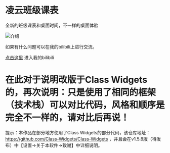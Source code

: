# 凌云班级课表

全新的班级课表和桌面时间，不一样的桌面体验

![介绍](https://i0.hdslb.com/bfs/archive/7a15536280eb0b5501d384f9141bfdc97f9bb6d6.jpg)

如果有什么问题可以在我的bilibili上进行交流。

[anchor-id]: http://www.this-anchor-link.com/

[点击这里](https://space.bilibili.com/627622081) 进入我的bilibili

# 在此对于说明改版于Class Widgets的，再次说明：只是使用了相同的框架（技术栈）可以对比代码，风格和顺序是完全不一样的，请对比后再说！


提示：本作品在部分地方使用了Class Widgets的部分代码，该仓库地址：https://github.com/Class-Widgets/Class-Widgets ，并且会在v1.5.8版（待发布）中【设置->关于本软件->致谢】中详细说明。
